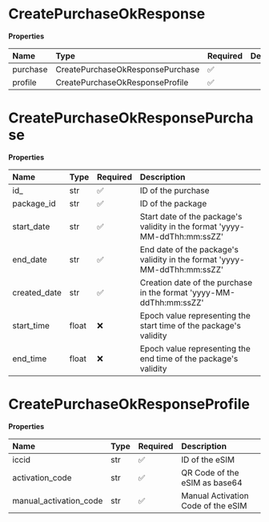 # CreatePurchaseOkResponse

**Properties**

| Name     | Type                             | Required | Description |
| :------- | :------------------------------- | :------- | :---------- |
| purchase | CreatePurchaseOkResponsePurchase | ✅       |             |
| profile  | CreatePurchaseOkResponseProfile  | ✅       |             |

# CreatePurchaseOkResponsePurchase

**Properties**

| Name         | Type  | Required | Description                                                                |
| :----------- | :---- | :------- | :------------------------------------------------------------------------- |
| id\_         | str   | ✅       | ID of the purchase                                                         |
| package_id   | str   | ✅       | ID of the package                                                          |
| start_date   | str   | ✅       | Start date of the package's validity in the format 'yyyy-MM-ddThh:mm:ssZZ' |
| end_date     | str   | ✅       | End date of the package's validity in the format 'yyyy-MM-ddThh:mm:ssZZ'   |
| created_date | str   | ✅       | Creation date of the purchase in the format 'yyyy-MM-ddThh:mm:ssZZ'        |
| start_time   | float | ❌       | Epoch value representing the start time of the package's validity          |
| end_time     | float | ❌       | Epoch value representing the end time of the package's validity            |

# CreatePurchaseOkResponseProfile

**Properties**

| Name                   | Type | Required | Description                        |
| :--------------------- | :--- | :------- | :--------------------------------- |
| iccid                  | str  | ✅       | ID of the eSIM                     |
| activation_code        | str  | ✅       | QR Code of the eSIM as base64      |
| manual_activation_code | str  | ✅       | Manual Activation Code of the eSIM |
